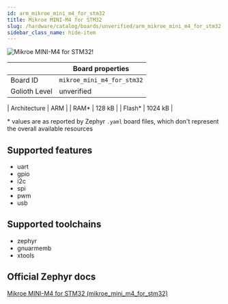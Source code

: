 ```yaml
---
id: arm_mikroe_mini_m4_for_stm32
title: Mikroe MINI-M4 for STM32
slug: /hardware/catalog/boards/unverified/arm_mikroe_mini_m4_for_stm32
sidebar_class_name: hide-item
---
```


[//]: # (This is an auto-generated file, do not edit! Changes to it will be lost upon re-generation)

![Mikroe MINI-M4 for STM32!](/img/boards/arm/mikroe_mini_m4_for_stm32.jpg "Mikroe MINI-M4 for STM32")

|                | Board properties     |
| -------------  | -------------------- |
| Board ID       | `mikroe_mini_m4_for_stm32` |
| Golioth Level  | unverified       |

| Architecture   | ARM |
| RAM*           | 128 kB |
| Flash*         | 1024 kB |

\* values are as reported by Zephyr `.yaml` board files, which don't represent the overall available resources



## Supported features

* uart
* gpio
* i2c
* spi
* pwm
* usb

## Supported toolchains

* zephyr
* gnuarmemb
* xtools

## Official Zephyr docs

[Mikroe MINI-M4 for STM32 (mikroe_mini_m4_for_stm32)](https://docs.zephyrproject.org/latest/boards/arm/mikroe_mini_m4_for_stm32/doc/index.html)
